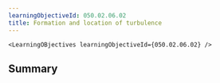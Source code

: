 ```yaml
---
learningObjectiveId: 050.02.06.02
title: Formation and location of turbulence
---
```


```tsx eval
<LearningOBjectives learningObjectiveId={050.02.06.02} />
```

## Summary
